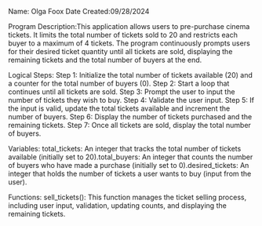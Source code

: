 Name: Olga Foox
Date Created:09/28/2024

Program Description:This application allows users to pre-purchase cinema tickets. It limits the total number of tickets sold to 20 and restricts each buyer to a maximum of 4 tickets. The program continuously prompts users for their desired ticket quantity until all tickets are sold, displaying the remaining tickets and the total number of buyers at the end.

Logical Steps:
Step 1: Initialize the total number of tickets available (20) and a counter for the total number of buyers (0).
Step 2: Start a loop that continues until all tickets are sold.
Step 3: Prompt the user to input the number of tickets they wish to buy.
Step 4: Validate the user input.
Step 5: If the input is valid, update the total tickets available and increment the number of buyers.
Step 6: Display the number of tickets purchased and the remaining tickets.
Step 7: Once all tickets are sold, display the total number of buyers.

Variables:
total_tickets: An integer that tracks the total number of tickets available (initially set to 20).total_buyers: An integer that counts the number of buyers who have made a purchase (initially set to 0).desired_tickets: An integer that holds the number of tickets a user wants to buy (input from the user).

Functions:
sell_tickets(): This function manages the ticket selling process, including user input, validation, updating counts, and displaying the remaining tickets.
